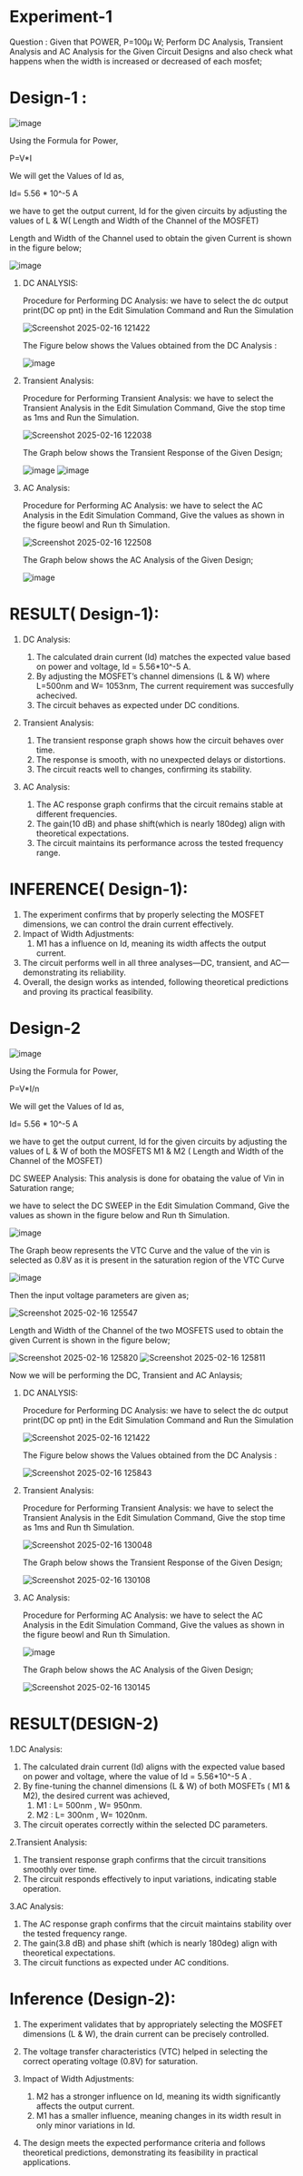 # Experiment-1
Question : Given that POWER, P=100µ W; Perform DC Analysis, Transient Analysis and AC Analysis for the Given Circuit Designs and also check what happens when the width is increased or decreased of each mosfet;

# Design-1 :

   ![image](https://github.com/user-attachments/assets/9a8fab35-b076-453d-8c19-eeb2f14c3d76)


Using the Formula for Power, 

P=V*I

We will get the Values of Id as,

Id= 5.56 * 10^-5 A

we have to get the output current, Id for the given circuits by adjusting the values of L & W( Length and Width of the Channel of the MOSFET)

Length and Width of the Channel used to obtain the given Current is shown in the figure below;

![image](https://github.com/user-attachments/assets/ec9e6aa6-a01f-4d13-ace0-4f4f2aba9d79)

1) DC ANALYSIS:

   Procedure for Performing DC Analysis:
   we have to select the dc output print(DC op pnt) in the Edit Simulation Command and Run the Simulation

   ![Screenshot 2025-02-16 121422](https://github.com/user-attachments/assets/8dbd733e-f0a2-4165-8a8e-ebee3b28ace2)

   The Figure below shows the Values obtained from the DC Analysis : 

   ![image](https://github.com/user-attachments/assets/84e637eb-3a92-4350-abb8-5438f0bb0bc1)


2) Transient Analysis:

   Procedure for Performing Transient Analysis:
   we have to select the Transient Analysis in the Edit Simulation Command,  Give the stop time as 1ms and Run the Simulation.

   ![Screenshot 2025-02-16 122038](https://github.com/user-attachments/assets/e43f0303-c135-4a82-bc71-12e6ae6000b9)

   The Graph below shows the Transient Response of the Given Design;

   ![image](https://github.com/user-attachments/assets/3e2f6c3e-e915-4dbc-aa56-36eaa5ec92e2)
   ![image](https://github.com/user-attachments/assets/c644c390-a82f-473c-9cb5-f333b28ba855)


   
4) AC Analysis:
   
   Procedure for Performing AC Analysis:
   we have to select the AC Analysis in the Edit Simulation Command,  Give the values as shown in the figure beowl and Run th Simulation.

   ![Screenshot 2025-02-16 122508](https://github.com/user-attachments/assets/f67f362a-312c-45c6-869a-bd410a0e133a)

   The Graph below shows the AC Analysis of the Given Design;

   ![image](https://github.com/user-attachments/assets/587d4c80-1cfa-4723-b3e9-88cfd30848e4)


# RESULT( Design-1):
 1) DC Analysis:
     1. The calculated drain current (Id) matches the expected value based on power and voltage, Id = 5.56*10^-5 A.
     2. By adjusting the MOSFET’s channel dimensions (L & W) where L=500nm and W= 1053nm, The current requirement was succesfully achecived.
     4. The circuit behaves as expected under DC conditions.

 2) Transient Analysis:
     1. The transient response graph shows how the circuit behaves over time.
     2. The response is smooth, with no unexpected delays or distortions.
     3. The circuit reacts well to changes, confirming its stability.

 3) AC Analysis:
     1. The AC response graph confirms that the circuit remains stable at different frequencies.
     2. The gain(10 dB) and phase shift(which is nearly 180deg) align with theoretical expectations.
     3. The circuit maintains its performance across the tested frequency range.

# INFERENCE( Design-1):
   1. The experiment confirms that by properly selecting the MOSFET dimensions, we can control the drain current effectively.
   2. Impact of Width Adjustments:
         1. M1 has a influence on Id, meaning its width affects the output current.
   3. The circuit performs well in all three analyses—DC, transient, and AC—demonstrating its reliability.
   4. Overall, the design works as intended, following theoretical predictions and proving its practical feasibility.



# Design-2

![image](https://github.com/user-attachments/assets/83923042-e6f6-48d3-9e7c-22a1b5503ad2)


Using the Formula for Power, 

P=V*I/n

We will get the Values of Id as,

Id= 5.56 * 10^-5 A

we have to get the output current, Id for the given circuits by adjusting the values of L & W of both the MOSFETS M1 & M2 ( Length and Width of the Channel of the MOSFET)
        
DC SWEEP Analysis: This analysis is done for obataing the value of Vin in Saturation range;

we have to select the DC SWEEP in the Edit Simulation Command,  Give the values as shown in the figure below and Run th Simulation.

![image](https://github.com/user-attachments/assets/b26e13fb-57be-4522-8e21-9b4730448512)

The Graph beow represents the VTC Curve and the value of the vin is selected as 0.8V as it is present in the saturation region of the VTC Curve

![image](https://github.com/user-attachments/assets/fdf95436-c71a-4046-bcca-ddba2ffd6523)


Then the input voltage parameters are given as;

![Screenshot 2025-02-16 125547](https://github.com/user-attachments/assets/f60a3923-74f3-4b7b-8bd2-f000b36797cf)

Length and Width of the Channel of the two MOSFETS used to obtain the given Current is shown in the figure below;

![Screenshot 2025-02-16 125820](https://github.com/user-attachments/assets/2197048a-07ff-4819-ae53-b6f496449d35)
![Screenshot 2025-02-16 125811](https://github.com/user-attachments/assets/a2eae298-1edc-49bc-a925-278ec1eee622)


Now we will be performing the DC, Transient and AC Anlaysis;

1) DC ANALYSIS:

   Procedure for Performing DC Analysis:
   we have to select the dc output print(DC op pnt) in the Edit Simulation Command and Run the Simulation

   ![Screenshot 2025-02-16 121422](https://github.com/user-attachments/assets/fe699e4e-be59-4a89-a524-8d88a54555c4)

   The Figure below shows the Values obtained from the DC Analysis :

   ![Screenshot 2025-02-16 125843](https://github.com/user-attachments/assets/dded314a-ede4-45dd-aa51-d8a5251a6ec2)

2) Transient Analysis:

   Procedure for Performing Transient Analysis:
   we have to select the Transient Analysis in the Edit Simulation Command,  Give the stop time as 1ms and Run th Simulation.

   ![Screenshot 2025-02-16 130048](https://github.com/user-attachments/assets/c3faea32-8fd7-4cdb-9d7b-0b454f8d626b)

   The Graph below shows the Transient Response of the Given Design;

   ![Screenshot 2025-02-16 130108](https://github.com/user-attachments/assets/7d25b588-1dd1-406c-98cd-8fa4fc5c6163)

3) AC Analysis:
   
   Procedure for Performing AC Analysis:
   we have to select the AC Analysis in the Edit Simulation Command,  Give the values as shown in the figure beowl and Run th Simulation.

   ![image](https://github.com/user-attachments/assets/80e2d1d3-f2f6-4ce8-b26e-0a803006303a)

   The Graph below shows the AC Analysis of the Given Design;

   ![Screenshot 2025-02-16 130145](https://github.com/user-attachments/assets/e24ddc06-ca3f-41da-b214-6e012222aa04)

# RESULT(DESIGN-2)
1.DC Analysis:

   1. The calculated drain current (Id) aligns with the expected value based on power and voltage, where the value of Id = 5.56*10^-5 A .
   2. By fine-tuning the channel dimensions (L & W) of both MOSFETs ( M1 & M2), the desired current was achieved,
         1. M1 : L= 500nm  , W= 950nm.
         2. M2 : L= 300nm  , W= 1020nm.      
   4. The circuit operates correctly within the selected DC parameters.

2.Transient Analysis:

   1. The transient response graph confirms that the circuit transitions smoothly over time.
   2. The circuit responds effectively to input variations, indicating stable operation.

3.AC Analysis:

   1. The AC response graph confirms that the circuit maintains stability over the tested frequency range.
   2. The gain(3.8 dB) and phase shift (which is nearly 180deg) align with theoretical expectations.
   3. The circuit functions as expected under AC conditions.

# Inference (Design-2):
  1. The experiment validates that by appropriately selecting the MOSFET dimensions (L & W), the drain current can be precisely controlled.
  2. The voltage transfer characteristics (VTC) helped in selecting the correct operating voltage (0.8V) for saturation.
  3. Impact of Width Adjustments:
     
     1. M2 has a stronger influence on Id, meaning its width significantly affects the output current.
     2. M1 has a smaller influence, meaning changes in its width result in only minor variations in Id.
  5. The design meets the expected performance criteria and follows theoretical predictions, demonstrating its feasibility in practical applications.

